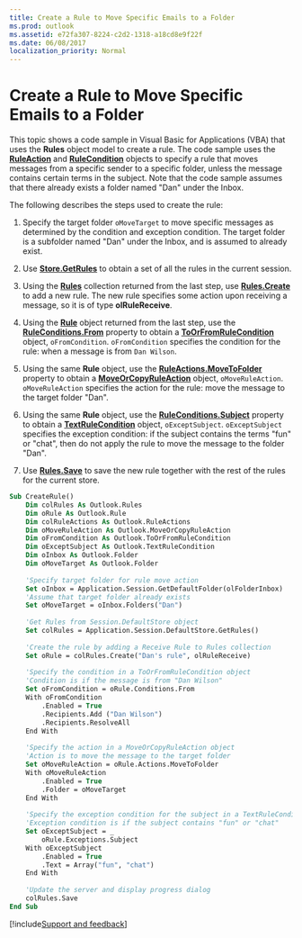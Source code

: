 ```yaml
---
title: Create a Rule to Move Specific Emails to a Folder
ms.prod: outlook
ms.assetid: e72fa307-8224-c2d2-1318-a18cd8e9f22f
ms.date: 06/08/2017
localization_priority: Normal
---
```



# Create a Rule to Move Specific Emails to a Folder

This topic shows a code sample in Visual Basic for Applications (VBA) that uses the  **Rules** object model to create a rule. The code sample uses the **[RuleAction](../../../api/Outlook.RuleAction.md)** and **[RuleCondition](../../../api/Outlook.RuleCondition.md)** objects to specify a rule that moves messages from a specific sender to a specific folder, unless the message contains certain terms in the subject. Note that the code sample assumes that there already exists a folder named "Dan" under the Inbox.

The following describes the steps used to create the rule:

1. Specify the target folder  `oMoveTarget` to move specific messages as determined by the condition and exception condition. The target folder is a subfolder named "Dan" under the Inbox, and is assumed to already exist.
    
2. Use  **[Store.GetRules](../../../api/Outlook.Store.GetRules.md)** to obtain a set of all the rules in the current session.
    
3. Using the  **[Rules](../../../api/Outlook.Rules.md)** collection returned from the last step, use **[Rules.Create](../../../api/Outlook.Rules.Create.md)** to add a new rule. The new rule specifies some action upon receiving a message, so it is of type **olRuleReceive**.
    
4. Using the  **[Rule](../../../api/Outlook.Rule.md)** object returned from the last step, use the **[RuleConditions.From](../../../api/Outlook.RuleConditions.From.md)** property to obtain a **[ToOrFromRuleCondition](../../../api/Outlook.ToOrFromRuleCondition.md)** object, `oFromCondition`.  `oFromCondition` specifies the condition for the rule: when a message is from `Dan Wilson`. 
    
5. Using the same  **Rule** object, use the **[RuleActions.MoveToFolder](../../../api/Outlook.RuleActions.MoveToFolder.md)** property to obtain a **[MoveOrCopyRuleAction](../../../api/Outlook.MoveOrCopyRuleAction.md)** object, `oMoveRuleAction`.  `oMoveRuleAction` specifies the action for the rule: move the message to the target folder "Dan".
    
6. Using the same  **Rule** object, use the **[RuleConditions.Subject](../../../api/Outlook.RuleConditions.Subject.md)** property to obtain a **[TextRuleCondition](../../../api/Outlook.TextRuleCondition.md)** object, `oExceptSubject`.  `oExceptSubject` specifies the exception condition: if the subject contains the terms "fun" or "chat", then do not apply the rule to move the message to the folder "Dan".
    
7. Use  **[Rules.Save](../../../api/Outlook.Rules.Save.md)** to save the new rule together with the rest of the rules for the current store.
    



```vb
Sub CreateRule() 
    Dim colRules As Outlook.Rules 
    Dim oRule As Outlook.Rule 
    Dim colRuleActions As Outlook.RuleActions 
    Dim oMoveRuleAction As Outlook.MoveOrCopyRuleAction 
    Dim oFromCondition As Outlook.ToOrFromRuleCondition 
    Dim oExceptSubject As Outlook.TextRuleCondition 
    Dim oInbox As Outlook.Folder 
    Dim oMoveTarget As Outlook.Folder 
 
    'Specify target folder for rule move action 
    Set oInbox = Application.Session.GetDefaultFolder(olFolderInbox) 
    'Assume that target folder already exists 
    Set oMoveTarget = oInbox.Folders("Dan") 
     
    'Get Rules from Session.DefaultStore object 
    Set colRules = Application.Session.DefaultStore.GetRules() 
     
    'Create the rule by adding a Receive Rule to Rules collection 
    Set oRule = colRules.Create("Dan's rule", olRuleReceive) 
 
    'Specify the condition in a ToOrFromRuleCondition object 
    'Condition is if the message is from "Dan Wilson" 
    Set oFromCondition = oRule.Conditions.From 
    With oFromCondition 
        .Enabled = True 
        .Recipients.Add ("Dan Wilson") 
        .Recipients.ResolveAll 
    End With 
 
    'Specify the action in a MoveOrCopyRuleAction object 
    'Action is to move the message to the target folder 
    Set oMoveRuleAction = oRule.Actions.MoveToFolder 
    With oMoveRuleAction 
        .Enabled = True 
        .Folder = oMoveTarget 
    End With 
 
    'Specify the exception condition for the subject in a TextRuleCondition object 
    'Exception condition is if the subject contains "fun" or "chat" 
    Set oExceptSubject = _ 
        oRule.Exceptions.Subject 
    With oExceptSubject 
        .Enabled = True 
        .Text = Array("fun", "chat") 
    End With 
 
    'Update the server and display progress dialog 
    colRules.Save 
End Sub 
```

[!include[Support and feedback](~/includes/feedback-boilerplate.md)]
